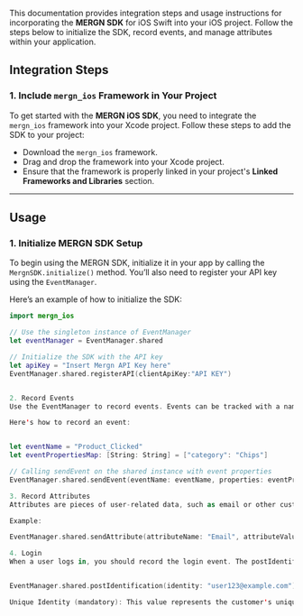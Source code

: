 This documentation provides integration steps and usage instructions for incorporating the **MERGN SDK** for iOS Swift into your iOS project. Follow the steps below to initialize the SDK, record events, and manage attributes within your application.

## Integration Steps

### 1. Include `mergn_ios` Framework in Your Project

To get started with the **MERGN iOS SDK**, you need to integrate the `mergn_ios` framework into your Xcode project. Follow these steps to add the SDK to your project:

- Download the `mergn_ios` framework.
- Drag and drop the framework into your Xcode project.
- Ensure that the framework is properly linked in your project's **Linked Frameworks and Libraries** section.

---

## Usage

### 1. Initialize MERGN SDK Setup

To begin using the MERGN SDK, initialize it in your app by calling the `MergnSDK.initialize()` method. You’ll also need to register your API key using the `EventManager`.

Here’s an example of how to initialize the SDK:

```swift
import mergn_ios

// Use the singleton instance of EventManager
let eventManager = EventManager.shared

// Initialize the SDK with the API key
let apiKey = "Insert Mergn API Key here"
EventManager.shared.registerAPI(clientApiKey:"API KEY")


2. Record Events
Use the EventManager to record events. Events can be tracked with a name and optional properties, such as user actions or product details.

Here's how to record an event:


let eventName = "Product_Clicked"
let eventPropertiesMap: [String: String] = ["category": "Chips"]

// Calling sendEvent on the shared instance with event properties
EventManager.shared.sendEvent(eventName: eventName, properties: eventPropertiesMap)

3. Record Attributes
Attributes are pieces of user-related data, such as email or other custom data points. To record attributes, use the sendAttribute method.

Example:

EventManager.shared.sendAttribute(attributeName: "Email", attributeValue: "user@example.com")

4. Login
When a user logs in, you should record the login event. The postIdentification method allows you to send a unique identity for the user (such as an ID or email) to the MERGN SDK.


EventManager.shared.postIdentification(identity: "user123@example.com")

Unique Identity (mandatory): This value represents the customer's unique identity in your database, such as an ID or email.
